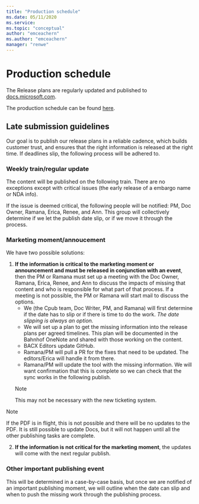 ```yaml
---
title: "Production schedule"
ms.date: 05/11/2020
ms.service: 
ms.topic: "conceptual"
author: "emceachern"
ms.author: "emceachern"
manager: "renwe"
---
```


# Production schedule

The Release plans are regularly updated and published to [docs.microsoft.com](https://docs.microsoft.com/business-applications-release-notes/). 

The production schedule can be found [here](https://msit.powerbi.com/groups/fce55d85-50c2-4249-b054-60f8643ad13f/reports/0eb6f27b-2d3a-447d-9a6a-cf77f35bfbcd/ReportSection31aec9950d0006de8110).

## Late submission guidelines

Our goal is to publish our release plans in a reliable cadence, which builds customer trust, and ensures that the right information is released at the right time. If deadlines slip, the following process will be adhered to.

### Weekly train/regular update
The content will be published on the following train. There are no exceptions except with critical issues (the early release of a embargo name or NDA info).

If the issue is deemed critical, the following people will be notified: PM, Doc Owner, Ramana, Erica, Renee, and Ann. This group will collectively determine if we let the publish date slip, or if we move it through the process.
  
### Marketing moment/annoucement

We have two possible solutions: 

1. **If the information is critical to the marketing moment or announcement and must be released in conjunction with an event**, then the PM or Ramana must set up a meeting with the Doc Owner, Ramana, Erica, Renee, and Ann to discuss the impacts of missing that content and who is responsible for what part of that process. If a meeting is not possible, the PM or Ramana will start mail to discuss the options.
	- We (the Cpub team, Doc Writer, PM, and Ramana) will first determine if the date has to slip or if there is time to do the 		work. _The date slipping is always an option._
  	- We will set up a plan to get the missing information into the release plans per agreed timelines. This plan will be documented 	in the Bahnhof OneNote and shared with those working on the content.  
	- BACX Editors update GitHub. 
	- Ramana/PM will pull a PR for the fixes that need to be updated. The editors/Erica will handle it from there. 
	- Ramana/PM will update the tool with the missing information. We will want confirmation that this is complete so we can check 		that the sync works in the following publish. 
	> [!NOTE]
	> This may not be necessary with the new ticketing system.
			
> [!NOTE]
> If the PDF is in flight, this is not possible and there will be no updates to the PDF. It is still possible to update Docs, but it will not happen until all the other publishing tasks are complete.
			
2. **If the information is not critical for the marketing moment**, the updates will come with the next regular publish. 

### Other important publishing event

This will be determined in a case-by-case basis, but once we are notified of an important publishing moment, we will outline when the date can slip and when to push the missing work through the publishing process.
